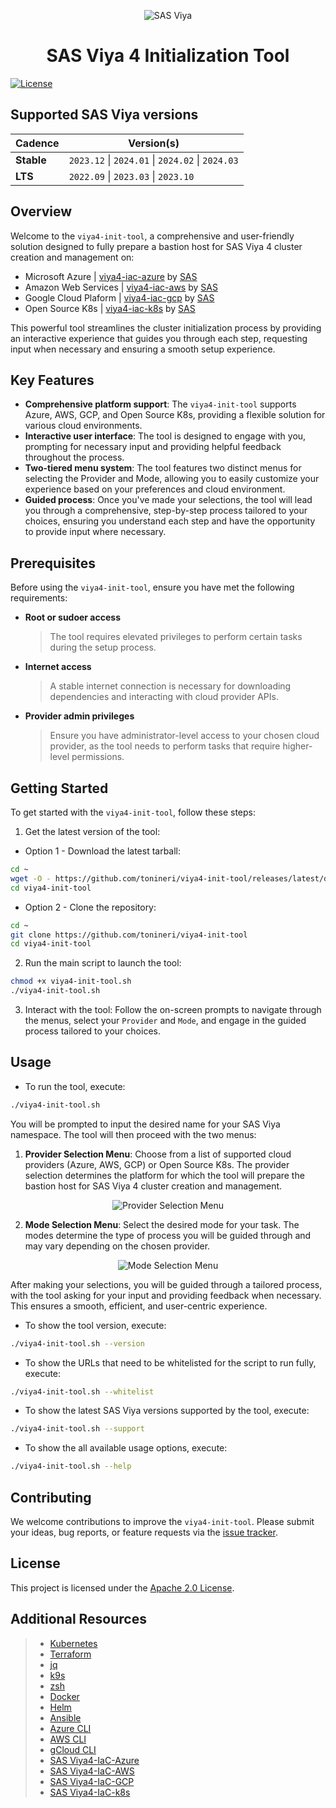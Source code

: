<div align="center">

![SAS Viya](/assets/sasviya_logo_header_gh.png)

# **SAS Viya 4 Initialization Tool**

</div>

[![License](https://img.shields.io/badge/license-Apache%202.0-blue)](LICENSE.md)

## Supported SAS Viya versions

| **Cadence** | **Version(s)** |
|---------|----------|
| **Stable**  | `2023.12` \| `2024.01` \| `2024.02` \| `2024.03` |
| **LTS**    | `2022.09` \| `2023.03` \| `2023.10` |

## Overview

Welcome to the `viya4-init-tool`, a comprehensive and user-friendly solution designed to fully prepare a bastion host for SAS Viya 4 cluster creation and management on:

* Microsoft Azure | [viya4-iac-azure](https://github.com/sassoftware/viya4-iac-azure) by [SAS](@sassoftware)
* Amazon Web Services | [viya4-iac-aws](https://github.com/sassoftware/viya4-iac-aws) by [SAS](@sassoftware)
* Google Cloud Plaform | [viya4-iac-gcp](https://github.com/sassoftware/viya4-iac-gcp) by [SAS](@sassoftware)
* Open Source K8s | [viya4-iac-k8s](https://github.com/sassoftware/viya4-iac-k8s) by [SAS](@sassoftware)

This powerful tool streamlines the cluster initialization process by providing an interactive experience that guides you through each step, requesting input when necessary and ensuring a smooth setup experience.

## Key Features

* **Comprehensive platform support**: The `viya4-init-tool` supports Azure, AWS, GCP, and Open Source K8s, providing a flexible solution for various cloud environments.
* **Interactive user interface**: The tool is designed to engage with you, prompting for necessary input and providing helpful feedback throughout the process.
* **Two-tiered menu system**: The tool features two distinct menus for selecting the Provider and Mode, allowing you to easily customize your experience based on your preferences and cloud environment.
* **Guided process**: Once you've made your selections, the tool will lead you through a comprehensive, step-by-step process tailored to your choices, ensuring you understand each step and have the opportunity to provide input where necessary.

## Prerequisites

Before using the `viya4-init-tool`, ensure you have met the following requirements:

* **Root or sudoer access**
  > The tool requires elevated privileges to perform certain tasks during the setup process.
* **Internet access**
  > A stable internet connection is necessary for downloading dependencies and interacting with cloud provider APIs.
* **Provider admin privileges**
  > Ensure you have administrator-level access to your chosen cloud provider, as the tool needs to perform tasks that require higher-level permissions.

## Getting Started

To get started with the `viya4-init-tool`, follow these steps:

1. Get the latest version of the tool:

 * Option 1 - Download the latest tarball:

  ```bash
  cd ~
  wget -O - https://github.com/tonineri/viya4-init-tool/releases/latest/download/viya4-init-tool.tgz | tar xz
  cd viya4-init-tool
  ```

 * Option 2 - Clone the repository:

  ```bash
  cd ~
  git clone https://github.com/tonineri/viya4-init-tool
  cd viya4-init-tool
  ```

2. Run the main script to launch the tool:

 ```bash
 chmod +x viya4-init-tool.sh
 ./viya4-init-tool.sh
 ```

3. Interact with the tool: Follow the on-screen prompts to navigate through the menus, select your `Provider` and `Mode`, and engage in the guided process tailored to your choices.

## Usage

* To run the tool, execute:

 ```bash
 ./viya4-init-tool.sh
 ```

You will be prompted to input the desired name for your SAS Viya namespace. The tool will then proceed with the two menus:
 
 1. **Provider Selection Menu**: Choose from a list of supported cloud providers (Azure, AWS, GCP) or Open Source K8s. The provider selection determines the platform for which the tool will prepare the bastion host for SAS Viya 4  cluster creation and management.
 <div align="center">
 
 ![Provider Selection Menu](/assets/providerSelectionMenu.png)
 
 </div>
 
 2. **Mode Selection Menu**: Select the desired mode for your task. The modes determine the type of process you will be guided through and may vary depending on the chosen provider.
 
 <div align="center">
 
 ![Mode Selection Menu](/assets/modeSelectionMenu.png)
 
 </div>
 
 After making your selections, you will be guided through a tailored process, with the tool asking for your input and providing feedback when necessary. This ensures a smooth, efficient, and user-centric experience.

* To show the tool version, execute:
 ```bash
 ./viya4-init-tool.sh --version
 ```

* To show the URLs that need to be whitelisted for the script to run fully, execute:
 ```bash
 ./viya4-init-tool.sh --whitelist
 ```

* To show the latest SAS Viya versions supported by the tool, execute:
 ```bash
 ./viya4-init-tool.sh --support
 ```

* To show the all available usage options, execute:
 ```bash
 ./viya4-init-tool.sh --help
 ```

## Contributing

We welcome contributions to improve the `viya4-init-tool`. Please submit your ideas, bug reports, or feature requests via the [issue tracker](https://github.com/tonineri/viya4-init-tool/issues).

## License

This project is licensed under the [Apache 2.0 License](LICENSE.md).

## Additional Resources

>* [Kubernetes](https://kubernetes.io/docs/tasks/tools/)
>* [Terraform](https://developer.hashicorp.com/terraform/intro)
>* [jq](https://stedolan.github.io/jq/)
>* [k9s](https://github.com/derailed/k9s)
>* [zsh](https://github.com/ohmyzsh/ohmyzsh)
>* [Docker](https://docs.docker.com/)
>* [Helm](https://helm.sh/docs/)
>* [Ansible](https://docs.ansible.com/ansible/2.9/index.html)
>* [Azure CLI](https://learn.microsoft.com/en-us/cli/azure/)
>* [AWS CLI](https://docs.aws.amazon.com/cli/latest/userguide/cli-chap-welcome.html)
>* [gCloud CLI](https://cloud.google.com/sdk/gcloud)
>* [SAS Viya4-IaC-Azure](https://github.com/sassoftware/viya4-iac-azure)
>* [SAS Viya4-IaC-AWS](https://github.com/sassoftware/viya4-iac-aws)
>* [SAS Viya4-IaC-GCP](https://github.com/sassoftware/viya4-iac-gcp)
>* [SAS Viya4-IaC-k8s](https://github.com/sassoftware/viya4-iac-k8s)
